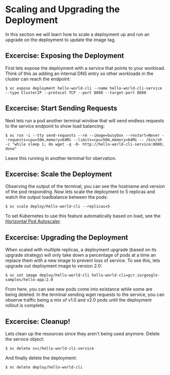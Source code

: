 # Scaling and Upgrading the Deployment
In this section we will learn how to scale a deployment up and run an upgrade on the deployment to update the image tag.

## Excercise: Exposing the Deployment
First lets expose the deployment with a service that points to your workload. Think of this as adding an internal DNS entry so other workloads 
in the cluster can reach the endpoint:
```
$ oc expose deployment hello-world-cli --name hello-world-cli-service --type ClusterIP --protocol TCP --port 8080 --target-port 8080
```

## Excercise: Start Sending Requests
Next lets run a pod another terminal window that will send endless requests to the service endpoint to show load balancing:
```
$ oc run -i --tty send-requests --rm --image=busybox --restart=Never --requests=cpu=50m,memory=64Mi --limits=cpu=50m,memory=64Mi -- /bin/sh -c "while sleep 1; do wget -q -O- http://hello-world-cli-service:8080; done"
```
Leave this running in another terminal for obervation.

## Excercise: Scale the Deployment
Observing the output of the terminal, you can see the hostname and version of the pod responding. Now lets scale the deployment to 5 replicas and watch the output loadbalance between the pods:
```
$ oc scale deploy/hello-world-cli --replicas=5
```
To set Kubernetes to use this feature automatically based on load, see the [Horizontal Pod Autoscaler](https://kubernetes.io/docs/tasks/run-application/horizontal-pod-autoscale/).

## Excercise: Upgrading the Deployment

When scaled with multiple replicas, a deployment upgrade (based on its upgrade strategy) will only take down a percentage of pods at a time an replace them with a new image 
to prevent loss of service. To see this, lets upgrade out deployment image to version 2.0:
```
$ oc set image deploy/hello-world-cli hello-world-cli=gcr.io/google-samples/hello-app:2.0
```

From here, you can see new pods come into existance while some are being deleted. In the terminal sending wget requests to the service, you can observe traffic being a mix of v1.0 and v2.0 pods until 
the deployment rollout is complete.

## Excercise: Cleanup!
Lets clean up the resources since they aren't being used anymore. Delete the service object:
```
$ oc delete svc/hello-world-cli-service
```

And finally delete the deployment:
```
$ oc delete deploy/hello-world-cli
```
